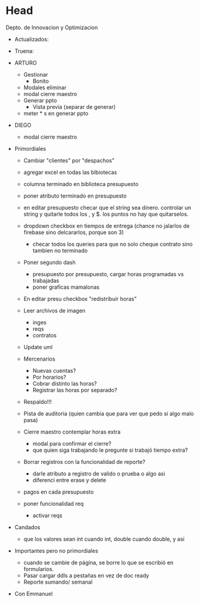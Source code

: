 # Head
Depto. de Innovacion y Optimizacion

- Actualizados:
  
- Truena:

- ARTURO
  - Gestionar
    - Bonito
  - Modales eliminar
  - modal cierre maestro
  - Generar ppto
    - Vista previa (separar de generar)
  - meter * s en generar ppto
- DIEGO
  - modal cierre maestro

- Primordiales
  - Cambiar "clientes" por "despachos"
  - agregar excel en todas las blbiotecas
  - columna terminado en biblioteca presupuesto
  - poner atributo terminado en presupuesto
  - en editar presupuesto checar que el string sea dinero. controlar un string y quitarle todos los , y $. los puntos no hay que quitarselos.
  - dropdown checkbox en tiempos de entrega (chance no jalarlos de firebase sino delcararlos, porque son 3)
    - checar todos los queries para que no solo cheque contrato sino tambien no terminado
  - Poner segundo dash
    - presupuesto por presupuesto, cargar horas programadas vs trabajadas
    - poner graficas mamalonas
  - En editar presu checkbox "redistribuir horas"
  - Leer archivos de imagen
    - inges
    - reqs
    - contratos
  - Update uml

  - Mercenarios
    - Nuevas cuentas?
    - Por horarios?
    - Cobrar distinto las horas?
    - Registrar las horas por separado?
  
  - Respaldo!!!
  - Pista de auditoria (quien cambia que para ver que pedo si algo malo pasa)
  - Cierre maestro contemplar horas extra
    - modal para confirmar el cierre?
    - que quien siga trabajando le pregunte si trabajó tiempo extra?
  - Borrar registros con la funcionalidad de reporte?
    - darle atributo a registro de valido o prueba o algo asi
    - diferenci entre erase y delete

  - pagos en cada presupuesto
  - poner funcionalidad req
    - activar reqs
  
- Candados
  - que los valores sean int cuando int, double cuando double, y así

- Importantes pero no primordiales
  - cuando se cambie de página, se borre lo que se escribió en formularios.
  - Pasar cargar ddls a pestañas en vez de doc ready
  - Reporte sumando/ semanal
- Con Emmanuel

